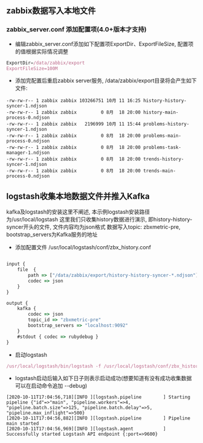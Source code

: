 ## zabbix数据写入本地文件

### zabbix_server.conf 添加配置项(4.0+版本才支持)

- 编辑zabbix_server.conf添加如下配置项ExportDir、ExportFileSize, 配置项的值根据实际情况调整
```javascript
ExportDir=/data/zabbix/export
ExportFileSize=100M
```

- 添加完配置后重启zabbix server服务, /data/zabbix/export目录将会产生如下文件:
```
-rw-rw-r-- 1 zabbix zabbix 103266751 10月 11 16:25 history-history-syncer-1.ndjson
-rw-rw-r-- 1 zabbix zabbix         0 8月  18 20:00 history-main-process-0.ndjson
-rw-rw-r-- 1 zabbix zabbix   2196999 10月 11 15:44 problems-history-syncer-1.ndjson
-rw-rw-r-- 1 zabbix zabbix         0 8月  18 20:00 problems-main-process-0.ndjson
-rw-rw-r-- 1 zabbix zabbix         0 8月  18 20:00 problems-task-manager-1.ndjson
-rw-rw-r-- 1 zabbix zabbix         0 8月  18 20:00 trends-history-syncer-1.ndjson
-rw-rw-r-- 1 zabbix zabbix         0 8月  18 20:00 trends-main-process-0.ndjson
```


## logstash收集本地数据文件并推入Kafka
kafka及logstash的安装这里不阐述, 本示例logstash安装路径为/usr/local/logstash
这里我们只收集history数据进行演示, 即history-history-syncer开头的文件, 文件内容均为json格式
数据写入topic: zbxmetric-pre, bootstrap_servers为Kafka服务的地址

- 添加配置文件 /usr/local/logstash/conf/zbx_history.conf
```javascript

input {
    file  {
        path => ["/data/zabbix/export/history-history-syncer-*.ndjson"]
        codec => json
    }
}

output {
    kafka {
        codec => json
        topic_id => "zbxmetric-pre"
        bootstrap_servers => "localhost:9092"
    }
    #stdout { codec => rubydebug }
}
```

- 启动logstash
```javascript
/usr/local/logstash/bin/logstash -f /usr/local/logstash/conf/zbx_history.conf
```
- logstash启动后输入如下日子则表示启动成功(想要知道有没有成功收集数据可以在启动命令追加 --debug)
```
[2020-10-11T17:04:56,718][INFO ][logstash.pipeline        ] Starting pipeline {"id"=>"main", "pipeline.workers"=>4, "pipeline.batch.size"=>125, "pipeline.batch.delay"=>5, "pipeline.max_inflight"=>500}
[2020-10-11T17:04:56,882][INFO ][logstash.pipeline        ] Pipeline main started
[2020-10-11T17:04:56,969][INFO ][logstash.agent           ] Successfully started Logstash API endpoint {:port=>9600}
```